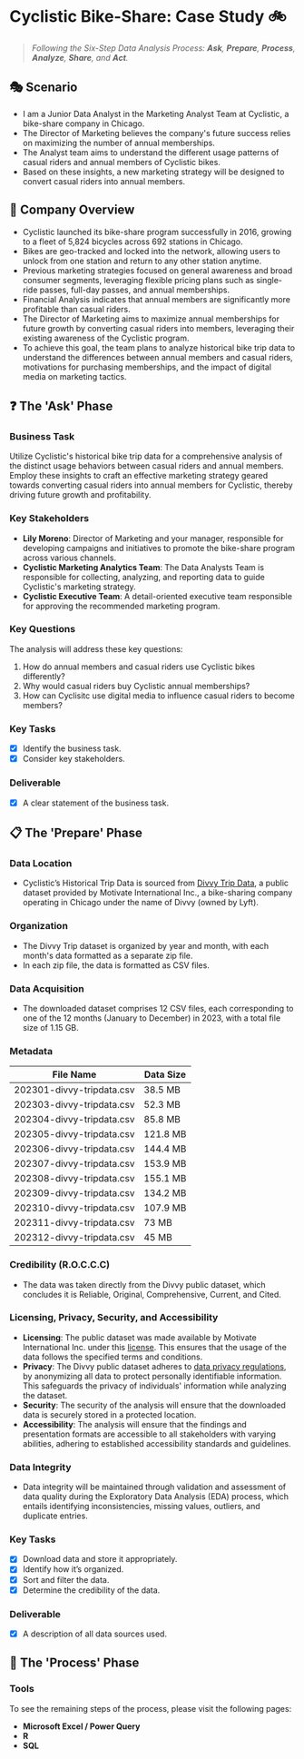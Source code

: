 # Cyclistic Bike-Share: Case Study 🚲
>*Following the Six-Step Data Analysis Process: **Ask**, **Prepare**, **Process**, **Analyze**, **Share**, and **Act**.*

## 🎭 Scenario
+ I am a Junior Data Analyst in the Marketing Analyst Team at Cyclistic, a bike-share company in Chicago.
+ The Director of Marketing believes the company's future success relies on maximizing the number of annual memberships.
+ The Analyst team aims to understand the different usage patterns of casual riders and annual members of Cyclistic bikes.
+ Based on these insights, a new marketing strategy will be designed to convert casual riders into annual members.

## 🏬 Company Overview
+ Cyclistic launched its bike-share program successfully in 2016, growing to a fleet of 5,824 bicycles across 692 stations in Chicago.
+ Bikes are geo-tracked and locked into the network, allowing users to unlock from one station and return to any other station anytime.
+ Previous marketing strategies focused on general awareness and broad consumer segments, leveraging flexible pricing plans such as single-ride passes, full-day passes, and annual memberships.
+ Financial Analysis indicates that annual members are significantly more profitable than casual riders.
+ The Director of Marketing aims to maximize annual memberships for future growth by converting casual riders into members, leveraging their existing awareness of the Cyclistic program.
+ To achieve this goal, the team plans to analyze historical bike trip data to understand the differences between annual members and casual riders, motivations for purchasing memberships, and the impact of digital media on marketing tactics.

## ❓ The 'Ask' Phase

### Business Task
Utilize Cyclistic's historical bike trip data for a comprehensive analysis of the distinct usage behaviors between casual riders and annual members. Employ these insights to craft an effective marketing strategy geared towards converting casual riders into annual members for Cyclistic, thereby driving future growth and profitability.

### Key Stakeholders
+ **Lily Moreno**: Director of Marketing and your manager, responsible for developing campaigns and initiatives to promote the bike-share program across various channels.
+ **Cyclistic Marketing Analytics Team**: The Data Analysts Team is responsible for collecting, analyzing, and reporting data to guide Cyclistic's marketing strategy.
+ **Cyclistic Executive Team**: A detail-oriented executive team responsible for approving the recommended marketing program.

### Key Questions
The analysis will address these key questions:
1. How do annual members and casual riders use Cyclistic bikes differently?
2. Why would casual riders buy Cyclistic annual memberships?
3. How can Cyclisitc use digital media to influence casual riders to become members?

### Key Tasks
- [x] Identify the business task.
- [x] Consider key stakeholders.

### Deliverable 
- [x] A clear statement of the business task.

## 📋 The 'Prepare' Phase

### Data Location
+ Cyclistic’s Historical Trip Data is sourced from [Divvy Trip Data](https://divvy-tripdata.s3.amazonaws.com/index.html), a public dataset provided by Motivate International Inc., a bike-sharing company operating in Chicago under the name of Divvy (owned by Lyft). 

### Organization
+ The Divvy Trip dataset is organized by year and month, with each month's data formatted as a separate zip file.
+ In each zip file, the data is formatted as CSV files.

### Data Acquisition
+ The downloaded dataset comprises 12 CSV files, each corresponding to one of the 12 months (January to December) in 2023, with a total file size of 1.15 GB.

### Metadata
| File Name | Data Size |
| --- | --- |
| 202301-divvy-tripdata.csv | 38.5 MB |
| 202303-divvy-tripdata.csv | 52.3 MB |
| 202304-divvy-tripdata.csv | 85.8 MB |
| 202305-divvy-tripdata.csv | 121.8 MB |
| 202306-divvy-tripdata.csv | 144.4 MB |
| 202307-divvy-tripdata.csv | 153.9 MB |
| 202308-divvy-tripdata.csv | 155.1 MB |
| 202309-divvy-tripdata.csv | 134.2 MB |
| 202310-divvy-tripdata.csv | 107.9 MB |
| 202311-divvy-tripdata.csv | 73 MB |
| 202312-divvy-tripdata.csv | 45 MB |

### Credibility (R.O.C.C.C)
+ The data was taken directly from the Divvy public dataset, which concludes it is Reliable, Original, Comprehensive, Current, and Cited.

### Licensing, Privacy, Security, and Accessibility
+ **Licensing**: The public dataset was made available by Motivate International Inc. under this [license](https://divvybikes-marketing-staging.lyft.net/system-data). This ensures that the usage of the data follows the specified terms and conditions.
+ **Privacy**: The Divvy public dataset adheres to [data privacy regulations](https://www.lyft.com/privacy#privacy-how-we-use-your-information), by anonymizing all data to protect personally identifiable information. This safeguards the privacy of individuals' information while analyzing the dataset.
+ **Security**: The security of the analysis will ensure that the downloaded data is securely stored in a protected location.
+ **Accessibility**: The analysis will ensure that the findings and presentation formats are accessible to all stakeholders with varying abilities, adhering to established accessibility standards and guidelines.

### Data Integrity
+ Data integrity will be maintained through validation and assessment of data quality during the Exploratory Data Analysis (EDA) process, which entails identifying inconsistencies, missing values, outliers, and duplicate entries.

### Key Tasks
- [x]  Download data and store it appropriately.
- [x]  Identify how it’s organized.
- [x]  Sort and filter the data.
- [x]  Determine the credibility of the data.

### Deliverable 
- [x] A description of all data sources used.

## 🔄 The 'Process' Phase

### Tools
To see the remaining steps of the process, please visit the following pages:
+ **Microsoft Excel / Power Query**
+ **R**
+ **SQL**





